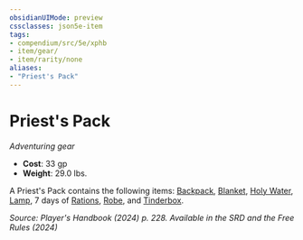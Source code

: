 ```yaml
---
obsidianUIMode: preview
cssclasses: json5e-item
tags:
- compendium/src/5e/xphb
- item/gear/
- item/rarity/none
aliases: 
- "Priest's Pack"
---
```

# Priest's Pack
*Adventuring gear*  


- **Cost**: 33 gp
- **Weight**: 29.0 lbs.

A Priest's Pack contains the following items: [Backpack](/3-Mechanics/CLI/items/backpack-xphb.md), [Blanket](/3-Mechanics/CLI/items/blanket-xphb.md), [Holy Water](/3-Mechanics/CLI/items/holy-water-xphb.md), [Lamp](/3-Mechanics/CLI/items/lamp-xphb.md), 7 days of [Rations](/3-Mechanics/CLI/items/rations-xphb.md), [Robe](/3-Mechanics/CLI/items/robe-xphb.md), and [Tinderbox](/3-Mechanics/CLI/items/tinderbox-xphb.md).

*Source: Player's Handbook (2024) p. 228. Available in the <span title='Systems Reference Document (5.2)'>SRD</span> and the Free Rules (2024)*